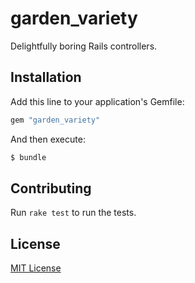 # garden_variety

Delightfully boring Rails controllers.


## Installation

Add this line to your application's Gemfile:

```ruby
gem "garden_variety"
```

And then execute:

```bash
$ bundle
```


## Contributing

Run `rake test` to run the tests.


## License

[MIT License](https://opensource.org/licenses/MIT)
